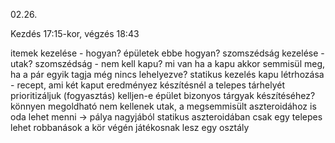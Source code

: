 02.26.

Kezdés 17:15-kor, végzés 18:43

itemek kezelése - hogyan?
épületek ebbe hogyan?
szomszédság kezelése - utak?
szomszédság - nem kell kapu?
mi van ha a kapu akkor semmisül meg, ha a pár egyik tagja még nincs lehelyezve? statikus kezelés
kapu létrhozása - recept, ami két kaput eredményez
készítésnél a telepes tárhelyét prioritizáljuk (fogyasztás)
kelljen-e épület bizonyos tárgyak készítéséhez? könnyen megoldható
nem kellenek utak, a megsemmisült aszteroidához is oda lehet menni -> pálya nagyjából statikus
aszteroidában csak egy telepes lehet
robbanások a kör végén
játékosnak lesz egy osztály